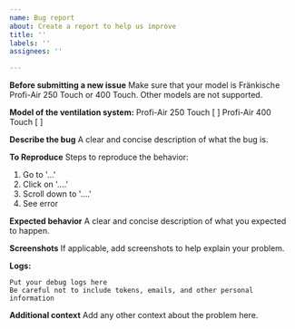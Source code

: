 ```yaml
---
name: Bug report
about: Create a report to help us improve
title: ''
labels: ''
assignees: ''

---
```


**Before submitting a new issue**
Make sure that your model is Fränkische Profi-Air 250 Touch or 400 Touch.
Other models are not supported. 

**Model of the ventilation system:**
Profi-Air 250 Touch [ ]
Profi-Air 400 Touch [ ]

**Describe the bug**
A clear and concise description of what the bug is.

**To Reproduce**
Steps to reproduce the behavior:
1. Go to '...'
2. Click on '....'
3. Scroll down to '....'
4. See error

**Expected behavior**
A clear and concise description of what you expected to happen.

**Screenshots**
If applicable, add screenshots to help explain your problem.

**Logs:**
```
Put your debug logs here
Be careful not to include tokens, emails, and other personal information
```

**Additional context**
Add any other context about the problem here.
